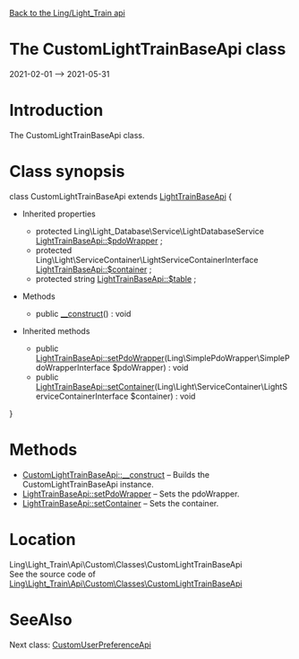 [Back to the Ling/Light_Train api](https://github.com/lingtalfi/Light_Train/blob/master/doc/api/Ling/Light_Train.md)



The CustomLightTrainBaseApi class
================
2021-02-01 --> 2021-05-31






Introduction
============

The CustomLightTrainBaseApi class.



Class synopsis
==============


class <span class="pl-k">CustomLightTrainBaseApi</span> extends [LightTrainBaseApi](https://github.com/lingtalfi/Light_Train/blob/master/doc/api/Ling/Light_Train/Api/Generated/Classes/LightTrainBaseApi.md)  {

- Inherited properties
    - protected Ling\Light_Database\Service\LightDatabaseService [LightTrainBaseApi::$pdoWrapper](#property-pdoWrapper) ;
    - protected Ling\Light\ServiceContainer\LightServiceContainerInterface [LightTrainBaseApi::$container](#property-container) ;
    - protected string [LightTrainBaseApi::$table](#property-table) ;

- Methods
    - public [__construct](https://github.com/lingtalfi/Light_Train/blob/master/doc/api/Ling/Light_Train/Api/Custom/Classes/CustomLightTrainBaseApi/__construct.md)() : void

- Inherited methods
    - public [LightTrainBaseApi::setPdoWrapper](https://github.com/lingtalfi/Light_Train/blob/master/doc/api/Ling/Light_Train/Api/Generated/Classes/LightTrainBaseApi/setPdoWrapper.md)(Ling\SimplePdoWrapper\SimplePdoWrapperInterface $pdoWrapper) : void
    - public [LightTrainBaseApi::setContainer](https://github.com/lingtalfi/Light_Train/blob/master/doc/api/Ling/Light_Train/Api/Generated/Classes/LightTrainBaseApi/setContainer.md)(Ling\Light\ServiceContainer\LightServiceContainerInterface $container) : void

}






Methods
==============

- [CustomLightTrainBaseApi::__construct](https://github.com/lingtalfi/Light_Train/blob/master/doc/api/Ling/Light_Train/Api/Custom/Classes/CustomLightTrainBaseApi/__construct.md) &ndash; Builds the CustomLightTrainBaseApi instance.
- [LightTrainBaseApi::setPdoWrapper](https://github.com/lingtalfi/Light_Train/blob/master/doc/api/Ling/Light_Train/Api/Generated/Classes/LightTrainBaseApi/setPdoWrapper.md) &ndash; Sets the pdoWrapper.
- [LightTrainBaseApi::setContainer](https://github.com/lingtalfi/Light_Train/blob/master/doc/api/Ling/Light_Train/Api/Generated/Classes/LightTrainBaseApi/setContainer.md) &ndash; Sets the container.





Location
=============
Ling\Light_Train\Api\Custom\Classes\CustomLightTrainBaseApi<br>
See the source code of [Ling\Light_Train\Api\Custom\Classes\CustomLightTrainBaseApi](https://github.com/lingtalfi/Light_Train/blob/master/Api/Custom/Classes/CustomLightTrainBaseApi.php)



SeeAlso
==============
Next class: [CustomUserPreferenceApi](https://github.com/lingtalfi/Light_Train/blob/master/doc/api/Ling/Light_Train/Api/Custom/Classes/CustomUserPreferenceApi.md)<br>
